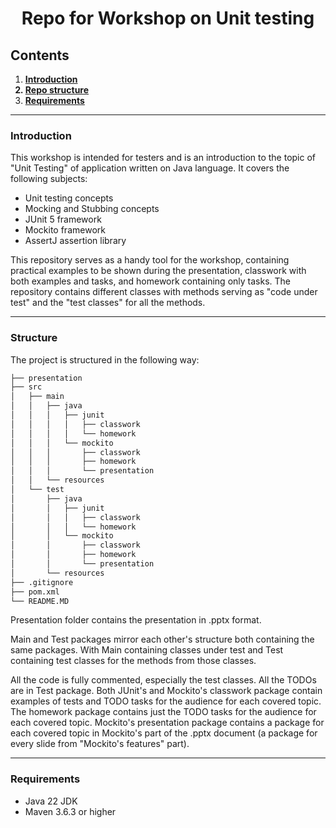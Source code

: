 # <center>Repo for Workshop on Unit testing</center>

## Contents

1. <b>[Introduction](#introduction)
2. [Repo structure](#structure)
3. [Requirements](#requirements)</b>

---

### Introduction

This workshop is intended for testers and is an introduction to the topic of "Unit Testing"
of application written on Java language. 
It covers the following subjects:
- Unit testing concepts
- Mocking and Stubbing concepts
- JUnit 5 framework
- Mockito framework
- AssertJ assertion library

This repository serves as a handy tool for the workshop, containing practical examples 
to be shown during the presentation, classwork with both examples and tasks, and homework
 containing only tasks. The repository contains different classes with methods serving as 
"code under test" and the "test classes" for all the methods.

---

### Structure

The project is structured in the following way:
```markdown
├── presentation
├── src
│   ├── main
│   │   ├── java
│   │   │   ├── junit
│   │   │   │   ├── classwork
│   │   │   │   └── homework
│   │   │   └── mockito
│   │   │       ├── classwork
│   │   │       ├── homework
│   │   │       └── presentation
│   │   └── resources
│   └── test
│       ├── java
│       │   ├── junit
│       │   │   ├── classwork
│       │   │   └── homework
│       │   └── mockito
│       │       ├── classwork
│       │       ├── homework
│       │       └── presentation
│       └── resources
├── .gitignore
├── pom.xml
└── README.MD
```
Presentation folder contains the presentation in .pptx format.

Main and Test packages mirror each other's structure both containing the same packages. 
With Main containing classes under test and Test containing test classes for the methods
from those classes.

All the code is fully commented, especially the test classes.
All the TODOs are in Test package.
Both JUnit's and Mockito's classwork package contain examples of tests and TODO tasks for
the audience for each covered topic.
The homework package contains just the TODO tasks for the audience for each covered topic.
Mockito's presentation package contains a package for each covered topic in Mockito's part
of the .pptx document (a package for every slide from "Mockito's features" part).

---

### Requirements

* Java 22 JDK
* Maven 3.6.3 or higher